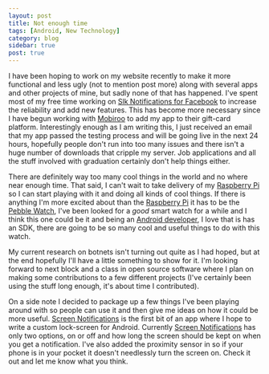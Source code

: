 ```yaml
---
layout: post
title: Not enough time
tags: [Android, New Technology]
category: blog
sidebar: true
post: true
---
```

I have been hoping to work on my website recently to make it more
functional and less ugly (not to mention post more) along with several apps
and other projects of mine, but sadly none of that has happened. I've spent
most of my free time working on
[Slk Notifications for Facebook](https://play.google.com/store/apps/details?id=com.lukekorth.facebookNotifications)
to increase the reliability and add new features. This has become more necessary
since I have begun working with [Mobiroo](http://www.mobiroo.com/) to add my
app to their gift-card platform. Interestingly enough as I am writing this,
I just received an email that my app passed the testing process and will be going
live in the next 24 hours, hopefully people don't run into too many issues and
there isn't a huge number of downloads that cripple my server. Job applications
and all the stuff involved with graduation certainly don't help things either.

There are definitely way too many cool things in the world and no where near
enough time. That said, I can't wait to take delivery of my [Raspberry Pi](http://www.raspberrypi.org/)
so I can start playing with it and doing all kinds of cool things. If there
is anything I'm more excited about than the [Raspberry Pi](http://www.raspberrypi.org/)
it has to be the
[Pebble Watch](http://www.kickstarter.com/projects/597507018/pebble-e-paper-watch-for-iphone-and-android),
I've been looked for a *good* smart watch for a while and I think this one could
be it and being an [Android developer](https://play.google.com/store/search?q=luke+korth),
I love that is has an SDK, there are going to be so many cool and useful things to do with this watch.

My current research on botnets isn't turning out quite as I had hoped, but at the
end hopefully I'll have a little something to show for it. I'm looking forward
to next block and a class in open source software where I plan on making some
contributions to a few different projects (I've certainly been using the stuff
long enough, it's about time I contributed).

On a side note I decided to package up a few things I've been playing around
with so people can use it and then give me ideas on how it could be more useful.
[Screen Notifications](https://play.google.com/store/apps/details?id=com.lukekorth.screennotifications)
is the first bit of an app where I hope to write a custom lock-screen for Android.
Currently [Screen Notifications](https://play.google.com/store/apps/details?id=com.lukekorth.screennotifications)
has only two options, on or off and how long the screen should be kept on when you get a
notification. I've also added the proximity sensor in so if your phone is in your pocket
it doesn't needlessly turn the screen on. Check it out and let me know what you think.
